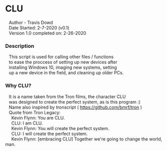 # CLU
&nbsp;&nbsp; Author - Travis Dowd  
&nbsp;&nbsp; Date Started: 2-7-2020 (v0.1)  
&nbsp;&nbsp; Version 1.0 completed on: 2-26-2020  

### Description
&nbsp;&nbsp; This script is used for calling other files / functions  
&nbsp;&nbsp; to ease the proccess of setting up new devices after  
&nbsp;&nbsp; installing Windows 10, imaging new systems, setting   
&nbsp;&nbsp; up a new device in the field, and cleaning up older PCs.  

### Why CLU?
&nbsp;&nbsp; It is a name taken from the Tron films, the character CLU   
&nbsp;&nbsp; was designed to create the perfect system, as is this program :)  
&nbsp;&nbsp; Name also inspired by tronscript ( https://github.com/bmrf/tron )  
&nbsp;&nbsp; Quote from Tron Legacy:  
&nbsp;&nbsp;&nbsp;&nbsp; Kevin Flynn: You are CLU.  
&nbsp;&nbsp;&nbsp;&nbsp; CLU: I am CLU.  
&nbsp;&nbsp;&nbsp;&nbsp; Kevin Flynn: You will create the perfect system.  
&nbsp;&nbsp;&nbsp;&nbsp; CLU: I will create the perfect system.  
&nbsp;&nbsp;&nbsp;&nbsp; Kevin Flynn: [embracing CLU] Together we're going to change the world, man.  
